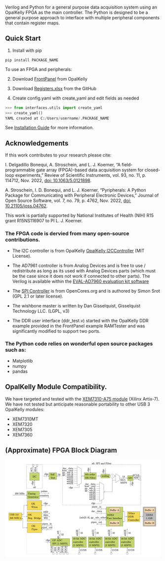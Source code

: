 Verilog and Python for a general purpose data acquisition system using an OpalKelly FPGA as the main controller. The Python is designed to be a general purpose approach to interface with multiple peripheral components that contain register maps. 


## Quick Start

1. Install with pip

```
pip install PACKAGE_NAME
```

To use an FPGA and peripherals:


2. Download [FrontPanel](https://pins.opalkelly.com/downloads) from OpalKelly

3. Download [Registers.xlsx](https://github.com/lucask07/covg_fpga/blob/daq_v2/python/Registers.xlsx) from the GitHub

4. Create config.yaml with create_yaml and edit fields as needed

```python
>>> from interfaces.utils import create_yaml
>>> create_yaml()
YAML created at C:/Users/username/.PACKAGE_NAME
```

See [Installation Guide]() for more information.


## Acknowledgements 

If this work contributes to your research please cite:

I. Delgadillo Bonequi, A. Stroschein, and L. J. Koerner, “A field-programmable gate array (FPGA)-based data acquisition system for closed-loop experiments,” Review of Scientific Instruments, vol. 93, no. 11, p. 114712, Nov. 2022, [doi: 10.1063/5.0121898](http://doi.org/10.1063/5.0121898).

A. Stroschein, I. D. Bonequi, and L. J. Koerner, “Pyripherals: A Python Package for Communicating with Peripheral Electronic Devices,” Journal of Open Source Software, vol. 7, no. 79, p. 4762, Nov. 2022, [doi: 10.21105/joss.04762](http://doi.org/10.21105/joss.04762).


This work is partially supported by National Institutes of Health (NIH) R15 grant R15NS116907 to PI L. J. Koerner.

### The FPGA code is dervied from many open-source contributions. 

* The I2C controller is from OpalKelly [OpalKelly I2CController](https://github.com/opalkelly-opensource/design-resources/tree/main/HDLComponents/I2CController) (MIT License).

* The AD7961 controller is from Analog Devices and is free to use / redistribute as long as its used with Analog Devices parts (which must be the case since it does not work if connected to other parts). The Verilog is available within the [EVAL-AD7960 evaluation kit software](https://www.analog.com/en/design-center/evaluation-hardware-and-software/evaluation-boards-kits/eval-ad7960.html#eb-overview)

* The [SPI Controller](http://www.opencores.org/projects/spi/) is from OpenCores.org and is authored by Simon Srot (GPL 2.1 or later license). 

* The wishbone master is written by Dan Gisselquist, Gisselquist Technology LLC. (LGPL, v3) 

* The DDR user interface (ddr_test.v) started with the OpalKelly DDR example provided in the FrontPanel example RAMTester and was significantly modified to support two ports.

### The Python code relies on wonderful open source packages such as:

* Matplotlib 
* numpy
* pandas


## OpalKelly Module Compatibility. 
We have targeted and tested with the [XEM7310-A75 module](https://opalkelly.com/products/xem7310/) (Xilinx Artix-7). We have not tested but anticipate reasonable portability to other USB 3 OpalKelly modules:

* XEM7310MT
* XEM7320
* XEM7305
* XEM7360

## (Approximate) FPGA Block Diagram 
<p align="center">
<img src="docs/block_diagram/99_fig2.png" width="700">
